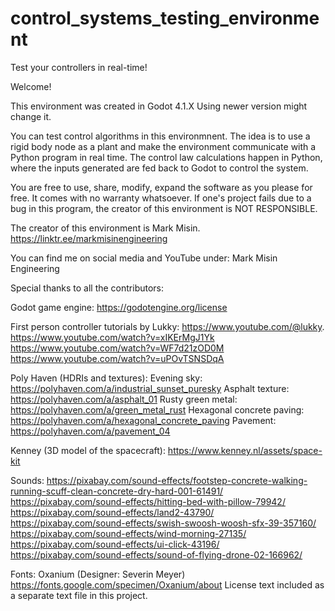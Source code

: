 # control_systems_testing_environment
Test your controllers in real-time!

Welcome!

This environment was created in Godot 4.1.X
Using newer version might change it.

You can test control algorithms in this environmnent.
The idea is to use a rigid body node as a plant and make the environment
communicate with a Python program in real time. The control law calculations
happen in Python, where the inputs generated are fed back to Godot to control the system.

You are free to use, share, modify, expand the software as you please for free.
It comes with no warranty whatsoever. If one's project fails due to a bug in this program,
the creator of this environment is NOT RESPONSIBLE.

The creator of this environment is Mark Misin.
https://linktr.ee/markmisinengineering

You can find me on social media and YouTube under:
Mark Misin Engineering

Special thanks to all the contributors:

Godot game engine:
https://godotengine.org/license

First person controller tutorials by Lukky:
https://www.youtube.com/@lukky.
https://www.youtube.com/watch?v=xIKErMgJ1Yk
https://www.youtube.com/watch?v=WF7d21zOD0M
https://www.youtube.com/watch?v=uPOvTSNSDqA

Poly Haven (HDRIs and textures):
Evening sky: https://polyhaven.com/a/industrial_sunset_puresky
Asphalt texture: https://polyhaven.com/a/asphalt_01
Rusty green metal: https://polyhaven.com/a/green_metal_rust
Hexagonal concrete paving: https://polyhaven.com/a/hexagonal_concrete_paving
Pavement: https://polyhaven.com/a/pavement_04

Kenney (3D model of the spacecraft):
https://www.kenney.nl/assets/space-kit

Sounds:
https://pixabay.com/sound-effects/footstep-concrete-walking-running-scuff-clean-concrete-dry-hard-001-61491/
https://pixabay.com/sound-effects/hitting-bed-with-pillow-79942/
https://pixabay.com/sound-effects/land2-43790/
https://pixabay.com/sound-effects/swish-swoosh-woosh-sfx-39-357160/
https://pixabay.com/sound-effects/wind-morning-27135/
https://pixabay.com/sound-effects/ui-click-43196/
https://pixabay.com/sound-effects/sound-of-flying-drone-02-166962/

Fonts:
Oxanium (Designer: Severin Meyer)
https://fonts.google.com/specimen/Oxanium/about
License text included as a separate text file in this project.

